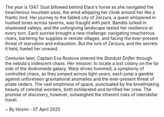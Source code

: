 
The year is 1347.  Dust billowed behind Elara's horse as she navigated the treacherous mountain pass, the wind whipping her cloak around her like a frantic bird.  Her journey to the fabled city of Zerzura, a quest whispered in hushed tones across taverns, was fraught with peril.  Bandits lurked in shadowed valleys, and the unforgiving landscape tested her resilience at every turn.  Each sunrise brought a new challenge: navigating treacherous rivers, bartering for supplies in remote villages, and facing the ever-present threat of starvation and exhaustion.  But the lure of Zerzura, and the secrets it held, fueled her onward.

Centuries later, Captain Eva Rostova steered the *Stardust Drifter* through the nebula's iridescent chaos.  Her mission: to locate a lost colony on the far side of the Andromeda galaxy.  Warp drives hummed, a symphony of controlled chaos, as they jumped across light-years, each jump a gamble against unforeseen gravitational anomalies and the ever-present threat of pirate raiders.  The vast emptiness of space, punctuated by the breathtaking beauty of celestial wonders, both exhilarated and terrified her crew.  The promise of discovery, however,  outweighed the inherent risks of interstellar travel.

~ By Hozmi - 07 April 2025
